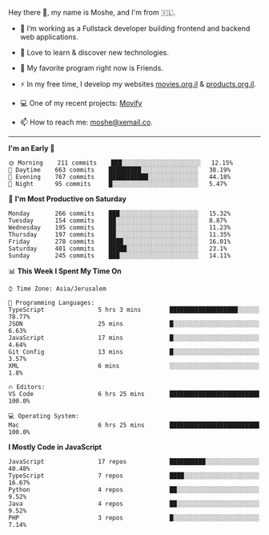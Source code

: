 Hey there 👋, my name is Moshe, and I'm from 🇮🇱.

- :telescope: I’m working as a Fullstack developer building frontend and backend web applications.

- :seedling: Love to learn & discover new technologies.

- 🍿 My favorite program right now is Friends.

- :zap: In my free time, I develop my websites [movies.org.il](https://movies.org.il) & [products.org.il](https://products.org.il).

- 💻 One of my recent projects: [Movify](https://github.com/jewishmoses/movify)

- :mailbox: How to reach me: moshe@xemail.co.

<hr/>

<!--START_SECTION:waka-->
**I'm an Early 🐤** 

```text
🌞 Morning    211 commits    ███░░░░░░░░░░░░░░░░░░░░░░   12.15% 
🌆 Daytime    663 commits    █████████░░░░░░░░░░░░░░░░   38.19% 
🌃 Evening    767 commits    ███████████░░░░░░░░░░░░░░   44.18% 
🌙 Night      95 commits     █░░░░░░░░░░░░░░░░░░░░░░░░   5.47%

```
📅 **I'm Most Productive on Saturday** 

```text
Monday       266 commits    ███░░░░░░░░░░░░░░░░░░░░░░   15.32% 
Tuesday      154 commits    ██░░░░░░░░░░░░░░░░░░░░░░░   8.87% 
Wednesday    195 commits    ██░░░░░░░░░░░░░░░░░░░░░░░   11.23% 
Thursday     197 commits    ██░░░░░░░░░░░░░░░░░░░░░░░   11.35% 
Friday       278 commits    ████░░░░░░░░░░░░░░░░░░░░░   16.01% 
Saturday     401 commits    █████░░░░░░░░░░░░░░░░░░░░   23.1% 
Sunday       245 commits    ███░░░░░░░░░░░░░░░░░░░░░░   14.11%

```


📊 **This Week I Spent My Time On** 

```text
⌚︎ Time Zone: Asia/Jerusalem

💬 Programming Languages: 
TypeScript               5 hrs 3 mins        ███████████████████░░░░░░   78.77% 
JSON                     25 mins             █░░░░░░░░░░░░░░░░░░░░░░░░   6.63% 
JavaScript               17 mins             █░░░░░░░░░░░░░░░░░░░░░░░░   4.64% 
Git Config               13 mins             █░░░░░░░░░░░░░░░░░░░░░░░░   3.57% 
XML                      6 mins              ░░░░░░░░░░░░░░░░░░░░░░░░░   1.8%

🔥 Editors: 
VS Code                  6 hrs 25 mins       █████████████████████████   100.0%

💻 Operating System: 
Mac                      6 hrs 25 mins       █████████████████████████   100.0%

```

**I Mostly Code in JavaScript** 

```text
JavaScript               17 repos            ██████████░░░░░░░░░░░░░░░   40.48% 
TypeScript               7 repos             ████░░░░░░░░░░░░░░░░░░░░░   16.67% 
Python                   4 repos             ██░░░░░░░░░░░░░░░░░░░░░░░   9.52% 
Java                     4 repos             ██░░░░░░░░░░░░░░░░░░░░░░░   9.52% 
PHP                      3 repos             █░░░░░░░░░░░░░░░░░░░░░░░░   7.14%

```



<!--END_SECTION:waka-->

